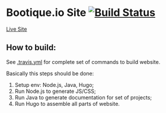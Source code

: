 # Bootique.io Site [![Build Status](https://travis-ci.org/bootique/bootique-io.svg)](https://travis-ci.org/bootique/bootique-io)

[Live Site](https://bootique.io/)

## How to build:

See [.travis.yml](./.travis.yml) for complete set of commands to build website.

Basically this steps should be done:

1. Setup env: Node.js, Java, Hugo;
1. Run Node.js to generate JS/CSS;
1. Run Java to generate documentation for set of projects;
1. Run Hugo to assemble all parts of website.



